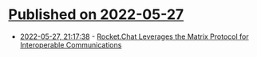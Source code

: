 # [Published on 2022-05-27](index.md)

* [2022-05-27, 21:17:38](https://news.ycombinator.com/item?id=31535034) - [Rocket.Chat Leverages the Matrix Protocol for Interoperable Communications](https://rocket.chat/press-releases/rocket-chat-leverages-matrix-protocol-for-decentralized-and-interoperable-communications)
